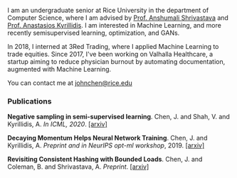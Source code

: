 I am an undergraduate senior at Rice University in the department of Computer Science, where I am advised by [Prof. Anshumali Shrivastava](https://www.cs.rice.edu/~as143/) and [Prof. Anastasios Kyrillidis](http://akyrillidis.github.io/about/). I am interested in Machine Learning, and more recently semisupervised learning, optimization, and GANs.

In 2018, I interned at 3Red Trading, where I applied Machine Learning to trade equities. Since 2017, I've been working on Valhalla Healthcare, a startup aiming to reduce physician burnout by automating documentation, augmented with Machine Learning.

You can contact me at [johnchen@rice.edu](mailto:johnchen@rice.edu)

### Publications
**Negative sampling in semi-supervised learning**. Chen, J. and Shah, V. and Kyrillidis, A. _In ICML, 2020_. [[arxiv]](https://arxiv.org/abs/1911.05166)

**Decaying Momentum Helps Neural Network Training**. Chen, J. and Kyrillidis, A. _Preprint and in NeurIPS opt-ml workshop_, 2019. [[arxiv]](https://arxiv.org/abs/1910.04952)

**Revisiting Consistent Hashing with Bounded Loads**. Chen, J. and Coleman, B. and Shrivastava, A. _Preprint_. [[arxiv]](https://arxiv.org/abs/1908.08762)
